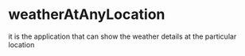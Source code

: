 # weatherAtAnyLocation
it is the application that can show the weather details at the particular location
